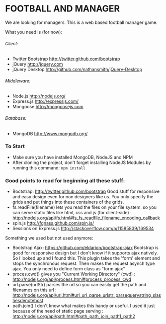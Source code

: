 # FOOTBALL AND MANAGER

We are looking for managers. This is a web based football manager game.

What you need is (for now):
###### Client:
* Twitter Bootstrap http://twitter.github.com/bootstrap
* jQuery http://jquery.com
* jQuery Desktop http://github.com/nathansmith/jQuery-Desktop

###### Middleware:
* Node.js http://nodejs.org/
* Express.js http://expressjs.com/
* Mongoose http://mongoosejs.com

###### Database:
* MongoDB http://www.mongodb.org/

### To Start

- Make sure you have installed MongoDB, NodeJS and NPM
- After cloning the project, don't forget installing NodeJS Modules by running this command: <code>npm install</code>

### Good points to read for beginning all these stuff:

- Bootstrap: http://twitter.github.com/bootstrap
Good stuff for responsive and easy design even for non designers like us. You only specify the grids and put things into these containers of the grids.
- fs.readFile(filename) lets you read the files on your file system. so you can serve static files like html, css and js (for client-side) : http://nodejs.org/api/fs.html#fs_fs_readfile_filename_encoding_callback
- spin.js http://fgnass.github.com/spin.js/
- Sessions on Express.js http://stackoverflow.com/a/11585839/169534

Something we used but not used anymore:

- Bootstrap Ajax: https://github.com/eldarion/bootstrap-ajax
Bootstrap is good for responsive design but I don't know if it supports ajax natively. So I looked up and I found this. This plugin takes the 'form' element and stops the synchronous request. Then makes the request asynch type ajax. You only need to define form class as "form ajax"
- proces.cwd() gives you "Current Working Directory" (cwd) : http://nodejs.org/api/process.html#process_process_cwd
- url.parse(urlStr) parses the url so you can easily get the path and filenames on this url : http://nodejs.org/api/url.html#url_url_parse_urlstr_parsequerystring_slashesdenotehost
- path.join() I don't know what makes this handy or useful. I used it just because of the need of static page serving : http://nodejs.org/api/path.html#path_path_join_path1_path2